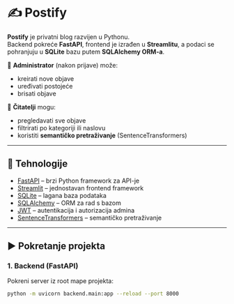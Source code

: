 # ✍️ Postify

**Postify** je privatni blog razvijen u Pythonu.  
Backend pokreće **FastAPI**, frontend je izrađen u **Streamlitu**, a podaci se pohranjuju u **SQLite** bazu putem **SQLAlchemy ORM-a**.  

🔑 **Administrator** (nakon prijave) može:  
- kreirati nove objave  
- uređivati postojeće  
- brisati objave  

👥 **Čitatelji** mogu:  
- pregledavati sve objave  
- filtrirati po kategoriji ili naslovu  
- koristiti **semantičko pretraživanje** (SentenceTransformers)  

---

## 🚀 Tehnologije

- [FastAPI](https://fastapi.tiangolo.com/) – brzi Python framework za API-je  
- [Streamlit](https://streamlit.io/) – jednostavan frontend framework  
- [SQLite](https://www.sqlite.org/index.html) – lagana baza podataka  
- [SQLAlchemy](https://www.sqlalchemy.org/) – ORM za rad s bazom  
- [JWT](https://jwt.io/) – autentikacija i autorizacija admina  
- [SentenceTransformers](https://www.sbert.net/) – semantičko pretraživanje  

---

## ▶️ Pokretanje projekta

### 1. Backend (FastAPI)
Pokreni server iz root mape projekta:

```bash
python -m uvicorn backend.main:app --reload --port 8000

